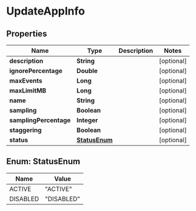 # UpdateAppInfo

## Properties

Name | Type | Description | Notes
------------ | ------------- | ------------- | -------------
**description** | **String** |  |  [optional]
**ignorePercentage** | **Double** |  |  [optional]
**maxEvents** | **Long** |  |  [optional]
**maxLimitMB** | **Long** |  |  [optional]
**name** | **String** |  |  [optional]
**sampling** | **Boolean** |  |  [optional]
**samplingPercentage** | **Integer** |  |  [optional]
**staggering** | **Boolean** |  |  [optional]
**status** | [**StatusEnum**](#StatusEnum) |  |  [optional]

<a name="StatusEnum"></a>

## Enum: StatusEnum

Name | Value
---- | -----
ACTIVE | &quot;ACTIVE&quot;
DISABLED | &quot;DISABLED&quot;
